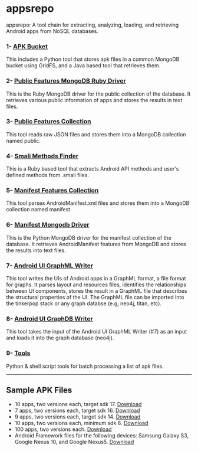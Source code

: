 appsrepo
========

appsrepo: A tool chain for extracting, analyzing, loading, and retrieving Android apps from NoSQL databases.

### 1- [APK Bucket](apk_bucket/)
This includes a Python tool that stores apk files in a common MongoDB bucket using GridFS, and a Java based tool that retrieves them.

### 2- [Public Features MongoDB Ruby Driver](public_mongodb_driver/)
This is the Ruby MongoDB driver for the public collection of the database. It retrieves various public information of apps and stores the results in text files.

### 3- [Public Features Collection](public_features/)
This tool reads raw JSON files and stores them into a MongoDB collection named public.

### 4- [Smali Methods Finder](smali-methods-finder/)
This is a Ruby based tool that extracts Android API methods and user's defined methods from .smali files.

### 5- [Manifest Features Collection](manifest_features/)
This tool parses AndroidManifest.xml files and stores them into a MongoDB collection named manifest.

### 6- [Manifest Mongodb Driver](manifest_mongodb_driver/)
This is the Python MongoDB driver for the manifest collection of the database. It retrieves AndroidManifest features from MongoDB and stores the results into text files.

### 7- [Android UI GraphML Writer](ui-graphml/)
This tool writes the UIs of Android apps in a GraphML format, a file format for graphs. It parses layout and resources files, 
identifies the relationships between UI components, stores the result in a GraphML file that describes the structural properties of the UI.
The GraphML file can be imported into the tinkerpop stack or any graph databse (e.g, neo4j, titan, etc).

### 8- [Android UI GraphDB Writer](ui-graphdb-writer/)
This tool takes the input of the Android UI GraphML Writer (#7) as an input and loads it into the graph database (neo4j).

### 9- [Tools](tools/)
Python & shell script tools for batch processing a list of apk files.

- - -

## Sample APK Files
- 10 apps, two versions each, target sdk 17. [Download](https://drive.google.com/uc?export=download&id=0Byamwcm0_ml5SjJvZlpNV2lERkk)
- 7 apps, two versions each, target sdk 16. [Download](https://drive.google.com/uc?export=download&id=0Byamwcm0_ml5d3licGJYOVBlb28)
- 9 apps, two versions each, target sdk 14. [Download](https://drive.google.com/uc?export=download&id=0Byamwcm0_ml5bHlrOVQ1SlhTcVE)
- 10 apps, two versions each, minimum sdk 8. [Download](https://drive.google.com/uc?export=download&id=0Byamwcm0_ml5bm54WGtFa185TTA)
- 100 apps, two versions each. [Download](https://drive.google.com/uc?export=download&id=0Byamwcm0_ml5SUhUTTdTZUVIYmc)
- Android Framework files for the following devices: Samsung Galaxy S3, Google Nexus 10, and Google Nexus5. [Download](https://drive.google.com/uc?export=download&id=0Byamwcm0_ml5SFpVclR3YzlvZms)

